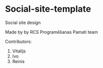 # Social-site-template
Social site design

Made by by RCS Programēšanas Pamati team

Contributors:
1. Vitalijs
2. Ivo
3. Reinis
